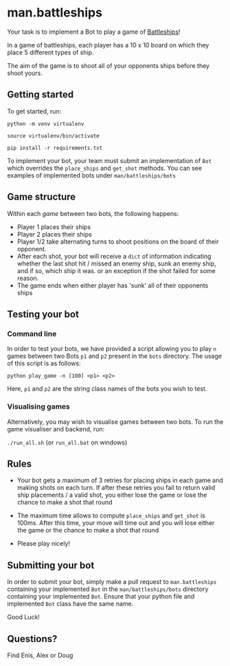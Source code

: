 # man.battleships


Your task is to implement a Bot to play a game of [Battleships](https://www.thesprucecrafts.com/the-basic-rules-of-battleship-411069)!

In a game of battleships, each player has a 10 x 10 board on which they place 5 different types of ship.

The aim of the game is to shoot all of your opponents ships before they shoot yours.



## Getting started

To get started, run:

`python -m venv virtualenv`

`source virtualenv/bin/activate`

`pip install -r requirements.txt`

To implement your bot, your team must submit an implementation of `Bot` which
overrides the `place_ships` and `get_shot` methods. You can see examples of implemented bots
under `man/battleships/bots`

## Game structure

Within each *game* between two bots, the following happens:

- Player 1 places their ships
- Player 2 places their ships
- Player 1/2 take alternating turns to shoot positions on the board of
their opponent.
- After each shot, your bot will receive a `dict` of information indicating whether the last shot
hit / missed an enemy ship, sunk an enemy ship, and if so, which ship it was. or an exception if the shot failed for some reason.
- The game ends when either player has 'sunk' all of their opponents ships

## Testing your bot

### Command line

In order to test your bots, we have provided a script allowing you to
play `n` games between two Bots `p1` and `p2` present in the `bots` directory. The usage of this script
is as follows:

`python play_game -n [100] <p1> <p2>`

Here, `p1` and `p2` are the string class names of the bots you wish to test.

### Visualising games

Alternatively, you may wish to visualise games between two bots. To run the game visualiser and backend, run:

`./run_all.sh` (or `run_all.bat` on windows)

## Rules
- Your bot gets a maximum of 3 retries for placing ships in each game and
making shots on each turn. If after these retries you fail to return
valid ship placements / a valid shot, you either lose the game or lose the
chance to make a shot that round

- The maximum time allows to compute `place_ships` and `get_shot` is 100ms.
After this time, your move will time out and you will lose either the game or the
chance to make a shot that round

- Please play nicely!

## Submitting your bot

In order to submit your bot, simply make a pull request to `man.battleships` containing your
implemented `Bot` in the `man/battleships/bots` directory containing your implemented `Bot`.
Ensure that your python file and implemented `Bot` class have the same name.

Good Luck!

## Questions?

Find Enis, Alex or Doug
